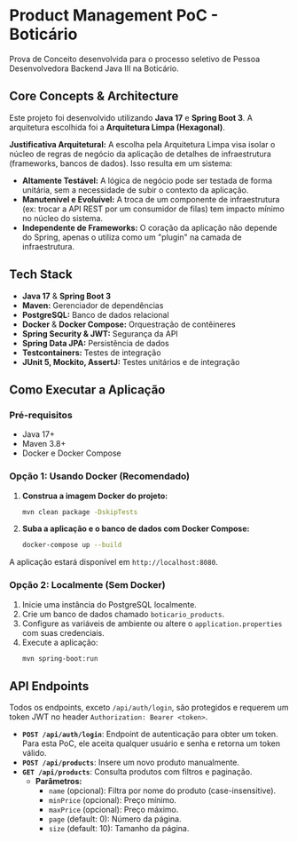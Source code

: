 
# Product Management PoC - Boticário

Prova de Conceito desenvolvida para o processo seletivo de Pessoa Desenvolvedora Backend Java III na Boticário.

## Core Concepts & Architecture

Este projeto foi desenvolvido utilizando **Java 17** e **Spring Boot 3**. A arquitetura escolhida foi a **Arquitetura Limpa (Hexagonal)**.

**Justificativa Arquitetural:** A escolha pela Arquitetura Limpa visa isolar o núcleo de regras de negócio da aplicação de detalhes de infraestrutura (frameworks, bancos de dados). Isso resulta em um sistema:
- **Altamente Testável:** A lógica de negócio pode ser testada de forma unitária, sem a necessidade de subir o contexto da aplicação.
- **Manutenível e Evoluível:** A troca de um componente de infraestrutura (ex: trocar a API REST por um consumidor de filas) tem impacto mínimo no núcleo do sistema.
- **Independente de Frameworks:** O coração da aplicação não depende do Spring, apenas o utiliza como um "plugin" na camada de infraestrutura.

## Tech Stack

- **Java 17** & **Spring Boot 3**
- **Maven:** Gerenciador de dependências
- **PostgreSQL:** Banco de dados relacional
- **Docker** & **Docker Compose:** Orquestração de contêineres
- **Spring Security & JWT:** Segurança da API
- **Spring Data JPA:** Persistência de dados
- **Testcontainers:** Testes de integração
- **JUnit 5, Mockito, AssertJ:** Testes unitários e de integração

## Como Executar a Aplicação

### Pré-requisitos
- Java 17+
- Maven 3.8+
- Docker e Docker Compose

### Opção 1: Usando Docker (Recomendado)

1.  **Construa a imagem Docker do projeto:**
    ```bash
    mvn clean package -DskipTests
    ```
2.  **Suba a aplicação e o banco de dados com Docker Compose:**
    ```bash
    docker-compose up --build
    ```
A aplicação estará disponível em `http://localhost:8080`.

### Opção 2: Localmente (Sem Docker)

1.  Inicie uma instância do PostgreSQL localmente.
2.  Crie um banco de dados chamado `boticario_products`.
3.  Configure as variáveis de ambiente ou altere o `application.properties` com suas credenciais.
4.  Execute a aplicação:
    ```bash
    mvn spring-boot:run
    ```

## API Endpoints

Todos os endpoints, exceto `/api/auth/login`, são protegidos e requerem um token JWT no header `Authorization: Bearer <token>`.

- **`POST /api/auth/login`**: Endpoint de autenticação para obter um token. Para esta PoC, ele aceita qualquer usuário e senha e retorna um token válido.
- **`POST /api/products`**: Insere um novo produto manualmente.
- **`GET /api/products`**: Consulta produtos com filtros e paginação.
  - **Parâmetros:**
    - `name` (opcional): Filtra por nome do produto (case-insensitive).
    - `minPrice` (opcional): Preço mínimo.
    - `maxPrice` (opcional): Preço máximo.
    - `page` (default: 0): Número da página.
    - `size` (default: 10): Tamanho da página.

